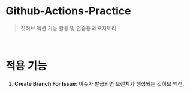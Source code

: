 # Github-Actions-Practice

> 깃허브 액션 기능 활용 및 연습용 레포지토리

<br>

# 적용 기능

1. **Create Branch For Issue**: 이슈가 발급되면 브랜치가 생성되는 깃허브 액션.